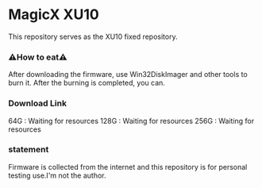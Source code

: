 # MagicX XU10  

This repository serves as the XU10 fixed repository.

### ⚠️**How to eat**⚠️

After downloading the firmware, use Win32DiskImager and other tools to burn it. After the burning is completed, you can.

### **Download Link**

64G  : Waiting for resources
128G : Waiting for resources
256G : Waiting for resources

### **statement**

Firmware is collected from the internet and this repository is for personal testing use.I'm not the author.